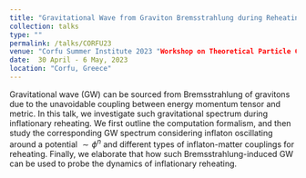 ```yaml
---
title: "Gravitational Wave from Graviton Bremsstrahlung during Reheating"
collection: talks
type: ""
permalink: /talks/CORFU23
venue: "Corfu Summer Institute 2023 "Workshop on Theoretical Particle Cosmology in the Early and Late Universe (CORFU2023)"
date:  30 April - 6 May, 2023
location: "Corfu, Greece"
---
```


Gravitational wave (GW) can be sourced from Bremsstrahlung of gravitons due to  the unavoidable coupling between energy momentum tensor and metric.  In this talk, we investigate such  gravitational spectrum during inflationary reheating. We first outline the computation formalism, and then study the corresponding  GW spectrum considering inflaton oscillating around a potential $\sim \phi^{n}$ and different types of inflaton-matter couplings for reheating. Finally, we elaborate that how such Bremsstrahlung-induced GW can be used to probe the dynamics of inflationary reheating.
